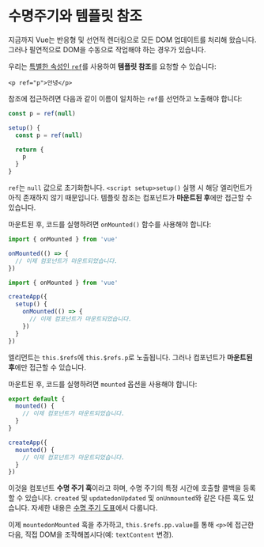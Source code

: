 # 수명주기와 템플릿 참조

지금까지 Vue는 반응형 및 선언적 렌더링으로 모든 DOM 업데이트를 처리해 왔습니다.
그러나 필연적으로 DOM을 수동으로 작업해야 하는 경우가 있습니다.

우리는 <a target="_blank" href="/api/built-in-special-attributes.html#ref">특별한 속성인 `ref`</a>를 사용하여 **템플릿 참조**를 요청할 수 있습니다:

```vue-html
<p ref="p">안녕</p>
```

<div class="composition-api">

참조에 접근하려면 다음과 같이 이름이 일치하는 `ref`를 선언<span class="html">하고 노출</span>해야 합니다:

<div class="sfc">

```js
const p = ref(null)
```

</div>
<div class="html">

```js
setup() {
  const p = ref(null)

  return {
    p
  }
}
```

</div>

`ref`는 `null` 값으로 초기화합니다.
<span class="sfc">`<script setup>`</span><span class="html">`setup()`</span> 실행 시 해당 엘리먼트가 아직 존재하지 않기 때문입니다.
템플릿 참조는 컴포넌트가 **마운트된 후**에만 접근할 수 있습니다.

마운트된 후, 코드를 실행하려면 `onMounted()` 함수를 사용해야 합니다:

<div class="sfc">

```js
import { onMounted } from 'vue'

onMounted(() => {
  // 이제 컴포넌트가 마운트되었습니다.
})
```

</div>
<div class="html">

```js
import { onMounted } from 'vue'

createApp({
  setup() {
    onMounted(() => {
      // 이제 컴포넌트가 마운트되었습니다.
    })
  }
})
```

</div>
</div>

<div class="options-api">

엘리먼트는 `this.$refs`에 `this.$refs.p`로 노출됩니다.
그러나 컴포넌트가 **마운트된 후**에만 접근할 수 있습니다.

마운트된 후, 코드를 실행하려면 `mounted` 옵션을 사용해야 합니다:

<div class="sfc">

```js
export default {
  mounted() {
    // 이제 컴포넌트가 마운트되었습니다.
  }
}
```

</div>
<div class="html">

```js
createApp({
  mounted() {
    // 이제 컴포넌트가 마운트되었습니다.
  }
})
```

</div>
</div>

이것을 컴포넌트 **수명 주기 훅**이라고 하며,
수명 주기의 특정 시간에 호출할 콜백을 등록할 수 있습니다.
<span class="options-api">`created` 및 `updated`</span><span class="composition-api">`onUpdated` 및 `onUnmounted`</span>와 같은 다른 훅도 있습니다.
자세한 내용은 <a target="_blank" href="/guide/essentials/lifecycle.html#lifecycle-diagram">수명 주기 도표</a>에서 다룹니다.

이제 <span class="options-api">`mounted`</span><span class="composition-api">`onMounted`</span> 훅을 추가하고,
<span class="options-api">`this.$refs.p`</span><span class="composition-api">`p.value`</span>를 통해 `<p>`에 접근한 다음,
직접 DOM을 조작해봅시다(예: `textContent` 변경).
